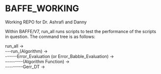 # BAFFE_WORKING
Working REPO for Dr. Ashrafi and Danny

Within BAFFE/V7, run_all runs scripts to test the performance of the scripts in question. The command tree is as follows:

run_all -> <br>
---run_(Algorithm) -> <br>
------Error_Evaluation (or Error_Babble_Evaluation) -> <br>
---------(Algorithm Function) -> <br>
---------Gerr_DT -> <br>
